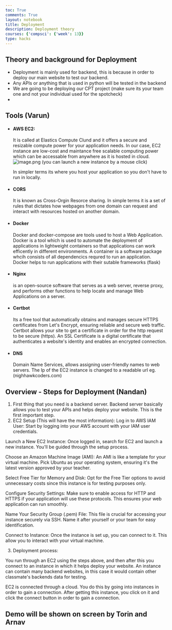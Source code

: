 ```yaml
---
toc: True
comments: True
layout: notebook
title: Deployment
description: Deployment theory
courses: {'compsci': {'week': 13}}
type: hacks
---
```


## Theory and background for Deployment

- Deployment is mainly used for backend, this is because in order to deploy our main website to test our backend.
- Any APIs or anything that is used in python will be tested in the backend
- We are going to be deploying our CPT project (make sure its your team one and not your individual used for the spotcheck)
- 

## Tools (Varun)

- #### AWS EC2:  
    It is called at Elastics Compute Clund and it offers a secure and resizable compute power for your application needs. In our case, EC2 instance are low-cost and maintance free scalable computing power which can be accessable from anywhere as it is hosted in cloud. 
    ![image.png](image.png)
    (you can launch a new instance by a mouse click)

    In simpler terms its where you host your application so you don't have to run in locally.

- #### CORS
    It is known as Cross-Orgin Resorce sharing. In simple terms it is a set of rules that dictates how webpages from one domain can request and interact with resources hosted on another domain.

- #### Docker
    Docker and docker-compose are tools used to host a Web Application. Docker is a tool which is used to automate the deployment of applications in lightweight containers so that applications can work efficently in different environments. A container is a software package whcih consists of all dependencics requred to run an application. Docker helps to run applications with their sutable frameworks (flask)

- #### Nginx
     is an open-source software that serves as a web server, reverse proxy, and performs other functions to help locate and manage Web Applications on a server.


- #### Certbot
     Its a free tool that automatically obtains and manages secure HTTPS certificates from Let's Encrypt, ensuring reliable and secure web traffic. Certbot allows your site to get a certificate in order for the http request to be secure (https). An SSL Certificate is a digital certificate that authenticates a website's identity and enables an encrypted connection.


- #### DNS
     Domain Name Services, allows assigning user-friendly names to web servers. The Ip of the EC2 instance is changed to a readable url eg.(nighhawkcoders.com)



## Overview - Steps for Deployment (Nandan)

1. First thing that you need is a backend server. Backend server basically allows you to test your APIs and helps deploy your website. This is the first important step.
2. EC2 Setup (This will have the most information):
Log in to AWS IAM User: Start by logging into your AWS account with your IAM user credentials.

Launch a New EC2 Instance: Once logged in, search for EC2 and launch a new instance. You'll be guided through the setup process.

Choose an Amazon Machine Image (AMI): An AMI is like a template for your virtual machine. Pick Ubuntu as your operating system, ensuring it's the latest version approved by your teacher.

Select Free Tier for Memory and Disk: Opt for the Free Tier options to avoid unnecessary costs since this instance is for testing purposes only.

Configure Security Settings: Make sure to enable access for HTTP and HTTPS if your application will use these protocols. This ensures your web application can run smoothly.

Name Your Security Group (.pem) File: This file is crucial for accessing your instance securely via SSH. Name it after yourself or your team for easy identification.

Connect to Instance: Once the instance is set up, you can connect to it. This allow you to interact with your virtual machine.


3. Deployment process:

You run through an EC2 using the steps above, and then after this you connect to an instance in which it helps deploy your website. An instance can contain many backend websites, in this case it would contain other classmate's backends data for testing. 

EC2 is connected through a cloud. You do this by going into instances in order to gain a connection. After getting this instance, you click on it and click the connect button in order to gain a connection. 





## Demo will be shown on screen by Torin and Arnav
